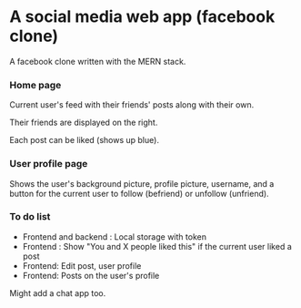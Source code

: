 # A social media web app (facebook clone)

A facebook clone written with the MERN stack.

### Home page
Current user's feed with their friends' posts along with their own.

Their friends are displayed on the right.

Each post can be liked (shows up blue).

### User profile page
Shows the user's background picture, profile picture, username, and a button for the current user to follow (befriend) or unfollow (unfriend).

### To do list
- Frontend and backend : Local storage with token
- Frontend : Show "You and X people liked this" if the current user liked a post
- Frontend: Edit post, user profile
- Frontend: Posts on the user's profile

Might add a chat app too.
